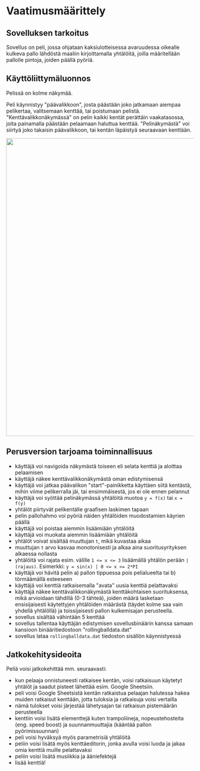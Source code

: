 # Vaatimusmäärittely

## Sovelluksen tarkoitus

Sovellus on peli, jossa ohjataan kaksiulotteisessa avaruudessa oikealle kulkeva pallo lähdöstä maaliin kirjoittamalla yhtälöitä, joilla määritellään pallolle pintoja, joiden päällä pyöriä. 

## Käyttöliittymäluonnos

Pelissä on kolme näkymää.

Peli käynnistyy "päävalikkoon", josta päästään joko jatkamaan aiempaa pelikertaa, valitsemaan kenttää, tai poistumaan pelistä.
"Kenttävalikkonäkymässä" on pelin kaikki kentät perättäin vaakatasossa, joita painamalla päästään pelaamaan haluttua kenttää.
"Pelinäkymästä" voi siirtyä joko takaisin päävalikkoon, tai kentän läpäistyä seuraavaan kenttään.

<img src="https://raw.githubusercontent.com/kbjakex/ot-harjoitystyo/main/dokumentaatio/kuvat/kayttoliittymadraft.jpg" width="800">

## Perusversion tarjoama toiminnallisuus

- käyttäjä voi navigoida näkymästä toiseen eli selata kenttiä ja aloittaa pelaamisen
- käyttäjä näkee kenttävalikkonäkymästä oman edistymisensä
- käyttäjä voi jatkaa päävalikon "start"-painikketta käyttäen siitä kentästä, mihin viime pelikerralla jäi, tai ensimmäisestä, jos ei ole ennen pelannut
- käyttäjä voi syöttää pelinäkymässä yhtälöitä muotoa `y = f(x)` tai `x = f(y)`
- yhtälöt piirtyvät pelikentälle graafisen laskimen tapaan
- pelin pallohahmo voi pyöriä näiden yhtälöiden muodostamien käyrien päällä
- käyttäjä voi poistaa aiemmin lisäämiään yhtälöitä
- käyttäjä voi muokata aiemmin lisäämiään yhtälöitä
- yhtälöt voivat sisältää muuttujan `t`, mikä kuvastaa aikaa
- muuttujan `t` arvo kasvaa monotonisesti ja alkaa aina suoritusyrityksen alkaessa nollasta
- yhtälöitä voi rajata esim. välille `1 <= x <= 3` lisäämällä yhtälön perään `| (rajaus)`. Esimerkki: `y = sin(x) | 0 <= x <= 2*PI`
- käyttäjä voi hävitä pelin a) pallon tippuessa pois pelialueelta tai b) törmäämällä esteeseen
- käyttäjä voi kenttiä ratkaisemalla "avata" uusia kenttiä pelattavaksi
- käyttäjä näkee kenttävalikkonäkymästä kenttäkohtaisen suorituksensa, mikä arvioidaan tähdillä (0-3 tähteä), joiden määrä lasketaan ensisijaisesti käytettyjen yhtälöiden määrästä (täydet kolme saa vain yhdellä yhtälöllä) ja toissijaisesti pallon kulkemisajan perusteella.
- sovellus sisältää vähintään 5 kenttää
- sovellus tallentaa käyttäjän edistymisen sovellusbinäärin kanssa samaan kansioon binääritiedostoon "rollingballdata.dat"
- sovellus lataa `rollingballdata.dat` tiedoston sisällön käynnistyessä

## Jatkokehitysideoita

Peliä voisi jatkokehittää mm. seuraavasti:

- kun pelaaja onnistuneesti ratkaisee kentän, voisi ratkaisuun käytetyt yhtälöt ja saadut pisteet lähettää esim. Google Sheetsiin.
- peli voisi Google Sheetsistä kentän ratkaistua pelaajan halutessa hakea muiden ratkaisut kenttään, jotta tuloksia ja ratkaisuja voisi vertailla
- nämä tulokset voisi järjestää lähetysajan tai ratkaisun pistemäärän perusteella
- kenttiin voisi lisätä elementtejä kuten trampoliineja, nopeustehosteita (eng. speed boost) ja suunnanmuuttajia (kääntää pallon pyörimissuunnan)
- peli voisi hyväksyä myös parametrisiä yhtälöitä
- peliin voisi lisätä myös kenttäeditorin, jonka avulla voisi luoda ja jakaa omia kenttiä muille pelattavaksi
- peliin voisi lisätä musiikkia ja ääniefektejä
- lisää kenttiä!
